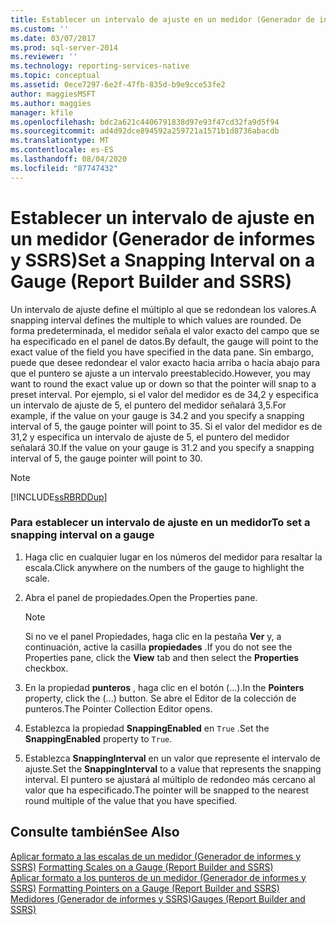 ```yaml
---
title: Establecer un intervalo de ajuste en un medidor (Generador de informes y SSRS) | Microsoft Docs
ms.custom: ''
ms.date: 03/07/2017
ms.prod: sql-server-2014
ms.reviewer: ''
ms.technology: reporting-services-native
ms.topic: conceptual
ms.assetid: 0ece7297-6e2f-47fb-835d-b9e9cce53fe2
author: maggiesMSFT
ms.author: maggies
manager: kfile
ms.openlocfilehash: bdc2a621c4406791838d97e93f47cd32fa9d5f94
ms.sourcegitcommit: ad4d92dce894592a259721a1571b1d8736abacdb
ms.translationtype: MT
ms.contentlocale: es-ES
ms.lasthandoff: 08/04/2020
ms.locfileid: "87747432"
---
```

# <a name="set-a-snapping-interval-on-a-gauge-report-builder-and-ssrs"></a><span data-ttu-id="bc88b-102">Establecer un intervalo de ajuste en un medidor (Generador de informes y SSRS)</span><span class="sxs-lookup"><span data-stu-id="bc88b-102">Set a Snapping Interval on a Gauge (Report Builder and SSRS)</span></span>
  <span data-ttu-id="bc88b-103">Un intervalo de ajuste define el múltiplo al que se redondean los valores.</span><span class="sxs-lookup"><span data-stu-id="bc88b-103">A snapping interval defines the multiple to which values are rounded.</span></span> <span data-ttu-id="bc88b-104">De forma predeterminada, el medidor señala el valor exacto del campo que se ha especificado en el panel de datos.</span><span class="sxs-lookup"><span data-stu-id="bc88b-104">By default, the gauge will point to the exact value of the field you have specified in the data pane.</span></span> <span data-ttu-id="bc88b-105">Sin embargo, puede que desee redondear el valor exacto hacia arriba o hacia abajo para que el puntero se ajuste a un intervalo preestablecido.</span><span class="sxs-lookup"><span data-stu-id="bc88b-105">However, you may want to round the exact value up or down so that the pointer will snap to a preset interval.</span></span> <span data-ttu-id="bc88b-106">Por ejemplo, si el valor del medidor es de 34,2 y especifica un intervalo de ajuste de 5, el puntero del medidor señalará 3,5.</span><span class="sxs-lookup"><span data-stu-id="bc88b-106">For example, if the value on your gauge is 34.2 and you specify a snapping interval of 5, the gauge pointer will point to 35.</span></span> <span data-ttu-id="bc88b-107">Si el valor del medidor es de 31,2 y especifica un intervalo de ajuste de 5, el puntero del medidor señalará 30.</span><span class="sxs-lookup"><span data-stu-id="bc88b-107">If the value on your gauge is 31.2 and you specify a snapping interval of 5, the gauge pointer will point to 30.</span></span>  
  
> [!NOTE]  
>  [!INCLUDE[ssRBRDDup](../includes/ssrbrddup-md.md)]  
  
### <a name="to-set-a-snapping-interval-on-a-gauge"></a><span data-ttu-id="bc88b-108">Para establecer un intervalo de ajuste en un medidor</span><span class="sxs-lookup"><span data-stu-id="bc88b-108">To set a snapping interval on a gauge</span></span>  
  
1.  <span data-ttu-id="bc88b-109">Haga clic en cualquier lugar en los números del medidor para resaltar la escala.</span><span class="sxs-lookup"><span data-stu-id="bc88b-109">Click anywhere on the numbers of the gauge to highlight the scale.</span></span>  
  
2.  <span data-ttu-id="bc88b-110">Abra el panel de propiedades.</span><span class="sxs-lookup"><span data-stu-id="bc88b-110">Open the Properties pane.</span></span>  
  
    > [!NOTE]  
    >  <span data-ttu-id="bc88b-111">Si no ve el panel Propiedades, haga clic en la pestaña **Ver** y, a continuación, active la casilla **propiedades** .</span><span class="sxs-lookup"><span data-stu-id="bc88b-111">If you do not see the Properties pane, click the **View** tab and then select the **Properties** checkbox.</span></span>  
  
3.  <span data-ttu-id="bc88b-112">En la propiedad **punteros** , haga clic en el botón (...).</span><span class="sxs-lookup"><span data-stu-id="bc88b-112">In the **Pointers** property, click the (...) button.</span></span> <span data-ttu-id="bc88b-113">Se abre el Editor de la colección de punteros.</span><span class="sxs-lookup"><span data-stu-id="bc88b-113">The Pointer Collection Editor opens.</span></span>  
  
4.  <span data-ttu-id="bc88b-114">Establezca la propiedad **SnappingEnabled** en `True` .</span><span class="sxs-lookup"><span data-stu-id="bc88b-114">Set the **SnappingEnabled** property to `True`.</span></span>  
  
5.  <span data-ttu-id="bc88b-115">Establezca **SnappingInterval** en un valor que represente el intervalo de ajuste.</span><span class="sxs-lookup"><span data-stu-id="bc88b-115">Set the **SnappingInterval** to a value that represents the snapping interval.</span></span> <span data-ttu-id="bc88b-116">El puntero se ajustará al múltiplo de redondeo más cercano al valor que ha especificado.</span><span class="sxs-lookup"><span data-stu-id="bc88b-116">The pointer will be snapped to the nearest round multiple of the value that you have specified.</span></span>  
  
## <a name="see-also"></a><span data-ttu-id="bc88b-117">Consulte también</span><span class="sxs-lookup"><span data-stu-id="bc88b-117">See Also</span></span>  
 <span data-ttu-id="bc88b-118">[Aplicar formato a las escalas de un medidor &#40;Generador de informes y SSRS&#41;](report-design/formatting-scales-on-a-gauge-report-builder-and-ssrs.md) </span><span class="sxs-lookup"><span data-stu-id="bc88b-118">[Formatting Scales on a Gauge &#40;Report Builder and SSRS&#41;](report-design/formatting-scales-on-a-gauge-report-builder-and-ssrs.md) </span></span>  
 <span data-ttu-id="bc88b-119">[Aplicar formato a los punteros de un medidor &#40;Generador de informes y SSRS&#41;](report-design/formatting-pointers-on-a-gauge-report-builder-and-ssrs.md) </span><span class="sxs-lookup"><span data-stu-id="bc88b-119">[Formatting Pointers on a Gauge &#40;Report Builder and SSRS&#41;](report-design/formatting-pointers-on-a-gauge-report-builder-and-ssrs.md) </span></span>  
 [<span data-ttu-id="bc88b-120">Medidores &#40;Generador de informes y SSRS&#41;</span><span class="sxs-lookup"><span data-stu-id="bc88b-120">Gauges &#40;Report Builder and SSRS&#41;</span></span>](report-design/gauges-report-builder-and-ssrs.md)  
  
  
